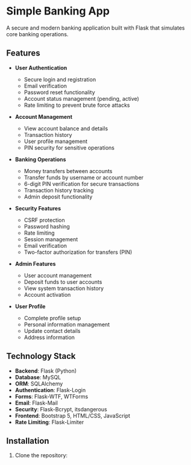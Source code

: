 # Simple Banking App

A secure and modern banking application built with Flask that simulates core banking operations.

## Features

- **User Authentication**
  - Secure login and registration
  - Email verification
  - Password reset functionality
  - Account status management (pending, active)
  - Rate limiting to prevent brute force attacks

- **Account Management**
  - View account balance and details
  - Transaction history
  - User profile management
  - PIN security for sensitive operations

- **Banking Operations**
  - Money transfers between accounts
  - Transfer funds by username or account number
  - 6-digit PIN verification for secure transactions
  - Transaction history tracking
  - Admin deposit functionality

- **Security Features**
  - CSRF protection
  - Password hashing
  - Rate limiting
  - Session management
  - Email verification
  - Two-factor authorization for transfers (PIN)

- **Admin Features**
  - User account management
  - Deposit funds to user accounts
  - View system transaction history
  - Account activation

- **User Profile**
  - Complete profile setup
  - Personal information management
  - Update contact details
  - Address information

## Technology Stack

- **Backend**: Flask (Python)
- **Database**: MySQL
- **ORM**: SQLAlchemy
- **Authentication**: Flask-Login
- **Forms**: Flask-WTF, WTForms
- **Email**: Flask-Mail
- **Security**: Flask-Bcrypt, itsdangerous
- **Frontend**: Bootstrap 5, HTML/CSS, JavaScript
- **Rate Limiting**: Flask-Limiter

## Installation

1. Clone the repository: